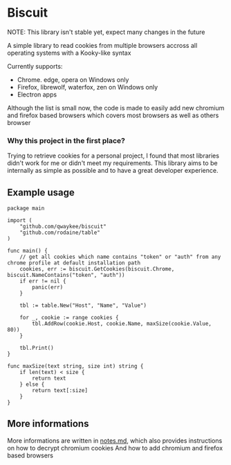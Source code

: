 # Biscuit

NOTE: This library isn't stable yet, expect many changes in the future

A simple library to read cookies from multiple browsers accross all operating systems with a Kooky-like syntax

Currently supports:
- Chrome. edge, opera on Windows only
- Firefox, librewolf, waterfox, zen on Windows only
- Electron apps

Although the list is small now, the code is made to easily add new chromium and firefox based browsers which covers most browsers as well as others browser

### Why this project in the first place?

Trying to retrieve cookies for a personal project, I found that most libraries didn't work for me or didn't meet my requirements.
This library aims to be internally as simple as possible and to have a great developer experience.

## Example usage

```golang
package main

import (
	"github.com/qwaykee/biscuit"
	"github.com/rodaine/table"
)

func main() {
	// get all cookies which name contains "token" or "auth" from any chrome profile at default installation path
	cookies, err := biscuit.GetCookies(biscuit.Chrome, biscuit.NameContains("token", "auth"))
	if err != nil {
		panic(err)
	}

	tbl := table.New("Host", "Name", "Value")

	for _, cookie := range cookies {
		tbl.AddRow(cookie.Host, cookie.Name, maxSize(cookie.Value, 80))
	}

	tbl.Print()
}

func maxSize(text string, size int) string {
	if len(text) < size {
		return text
	} else {
		return text[:size]
	}
}
```

## More informations

More informations are written in [notes.md](notes.md), which also provides instructions on how to decrypt chromium cookies
And how to add chromium and firefox based browsers